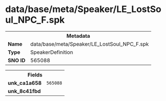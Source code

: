 <h1>data/base/meta/Speaker/LE_LostSoul_NPC_F.spk</h1><table><tr><th colspan="100%">Metadata</th></tr><tr><td><b>Name</b></td><td>data/base/meta/Speaker/LE_LostSoul_NPC_F.spk</td></tr><tr><td><b>Type</b></td><td>SpeakerDefinition</td></tr><tr><td><b>SNO ID</b></td><td>565088</td></tr></table>

<table><tr><th colspan="100%">Fields</th></tr><tr><td><b>unk_ca1a658</b></td><td><code>565088</code></td></tr><tr><td><b>unk_8c41fbd</b></td><td></td></tr></table>

